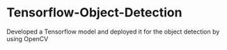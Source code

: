 # Tensorflow-Object-Detection
Developed a Tensorflow model and deployed it for the object detection by using OpenCV
